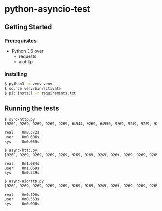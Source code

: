 # python-asyncio-test

## Getting Started

### Prerequisites
- Python 3.6 over 
	- requests
	- aiohttp
	
### Installing

```bash
$ python3 -m venv venv
$ source venv/bin/activate
$ pip install -r requirements.txt
```

## Running the tests

```bash
$ sync-http.py
[9269, 9269, 9269, 9269, 9269, 64944, 9269, 64950, 9269, 9269, 9269, 9269, 9269, 64266, 9269, 9269, 9269, 9269, 9269, 9269]

real    0m8.372s
user    0m0.606s
sys     0m0.055s

$ async-http.py
[9269, 9269, 9269, 9269, 9269, 9269, 9269, 9269, 9269, 9269, 9269, 9269, 9269, 9269, 9269, 9269, 9269, 9269, 9269, 9269]

real    0m1.084s
user    0m1.069s
sys     0m0.339s

$ async-aiohttp.py
[9269, 9269, 9269, 9269, 9269, 9269, 9269, 9269, 9269, 9269, 9269, 9269, 9269, 9269, 9269, 9269, 9269, 9269, 9269, 9269]

real    0m0.898s
user    0m0.563s
sys     0m0.090s
```